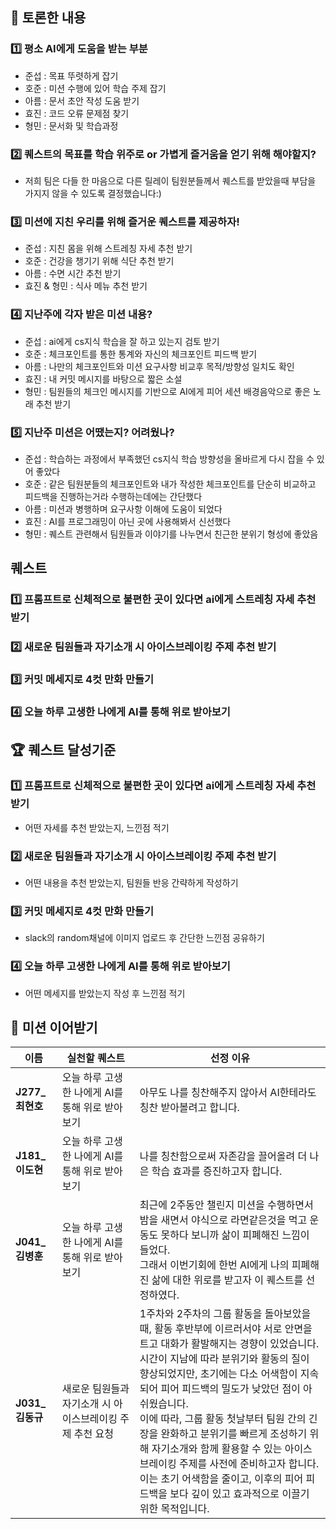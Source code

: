 ## 🤔 토론한 내용

### 1️⃣ 평소 AI에게 도움을 받는 부분

- 준섭 : 목표 뚜렷하게 잡기
- 호준 : 미션 수행에 있어 학습 주제 잡기
- 아름 : 문서 초안 작성 도움 받기
- 효진 : 코드 오류 문제점 찾기
- 형민 : 문서화 및 학습과정

### 2️⃣ 퀘스트의 목표를 학습 위주로 or 가볍게 즐거움을 얻기 위해 해야할지?

- 저희 팀은 다들 한 마음으로 다른 릴레이 팀원분들께서 퀘스트를 받았을때 부담을 가지지 않을 수 있도록 결정했습니다:)

### 3️⃣ 미션에 지친 우리를 위해 즐거운 퀘스트를 제공하자!

- 준섭 : 지친 몸을 위해 스트레칭 자세 추천 받기
- 호준 : 건강을 챙기기 위해 식단 추천 받기
- 아름 : 수면 시간 추천 받기
- 효진 & 형민 : 식사 메뉴 추천 받기

### 4️⃣ 지난주에 각자 받은 미션 내용?

- 준섭 : ai에게 cs지식 학습을 잘 하고 있는지 검토 받기
- 호준 : 체크포인트를 통한 통계와 자신의 체크포인트 피드백 받기
- 아름 : 나만의 체크포인트와 미션 요구사항 비교후 목적/방향성 일치도 확인
- 효진 : 내 커밋 메시지를 바탕으로 짧은 소설
- 형민 : 팀원들의 체크인 메시지를 기반으로 AI에게 피어 세션 배경음악으로 좋은 노래 추천 받기

### 5️⃣ 지난주 미션은 어땠는지? 어려웠나?

- 준섭 : 학습하는 과정에서 부족했던 cs지식 학습 방향성을 올바르게 다시 잡을 수 있어 좋았다
- 호준 : 같은 팀원분들의 체크포인트와 내가 작성한 체크포인트를 단순히 비교하고 피드백을 진행하는거라 수행하는데에는 간단했다
- 아름 : 미션과 병행하며 요구사항 이해에 도움이 되었다
- 효진 : AI를 프로그래밍이 아닌 곳에 사용해봐서 신선했다
- 형민 : 퀘스트 관련해서 팀원들과 이야기를 나누면서 친근한 분위기 형성에 좋았음

## 퀘스트

### 1️⃣ 프롬프트로 신체적으로 불편한 곳이 있다면 ai에게 스트레칭 자세 추천 받기

### 2️⃣ 새로운 팀원들과 자기소개 시 아이스브레이킹 주제 추천 받기

### 3️⃣ 커밋 메세지로 4컷 만화 만들기

### 4️⃣ 오늘 하루 고생한 나에게 AI를 통해 위로 받아보기

## 🏆 퀘스트 달성기준

### 1️⃣ 프롬프트로 신체적으로 불편한 곳이 있다면 ai에게 스트레칭 자세 추천 받기

- 어떤 자세를 추천 받았는지, 느낀점 적기

### 2️⃣ 새로운 팀원들과 자기소개 시 아이스브레이킹 주제 추천 받기

- 어떤 내용을 추천 받았는지, 팀원들 반응 간략하게 작성하기

### 3️⃣ 커밋 메세지로 4컷 만화 만들기

- slack의 random채널에 이미지 업로드 후 간단한 느낀점 공유하기

### 4️⃣ 오늘 하루 고생한 나에게 AI를 통해 위로 받아보기

- 어떤 메세지를 받았는지 작성 후 느낀점 적기

## 🤝 미션 이어받기

| 이름  | 실천할 퀘스트 | 선정 이유 |
|-------------|----------------|------------|
| **J277_최현호**  | 오늘 하루 고생한 나에게 AI를 통해 위로 받아보기 |  아무도 나를 칭찬해주지 않아서 AI한테라도 칭찬 받아볼려고 합니다. |
| **J181_이도현**  | 오늘 하루 고생한 나에게 AI를 통해 위로 받아보기 | 나를 칭찬함으로써 자존감을 끌어올려 더 나은 학습 효과를 증진하고자 합니다. |
| **J041_김병훈**  |  오늘 하루 고생한 나에게 AI를 통해 위로 받아보기 | 최근에 2주동안 챌린지 미션을 수행하면서 밤을 새면서 야식으로 라면같은것을 먹고 운동도 못하다 보니까 삶이 피폐해진 느낌이 들었다.<br/> 그래서 이번기회에 한번 AI에게 나의 피폐해진 삶에 대한 위로를 받고자 이 퀘스트를 선정하였다. |
| **J031_김동규** | 새로운 팀원들과 자기소개 시 아이스브레이킹 주제 추천 요청 | 1주차와 2주차의 그룹 활동을 돌아보았을 때, 활동 후반부에 이르러서야 서로 안면을 트고 대화가 활발해지는 경향이 있었습니다. <br/>시간이 지남에 따라 분위기와 활동의 질이 향상되었지만, 초기에는 다소 어색함이 지속되어 피어 피드백의 밀도가 낮았던 점이 아쉬웠습니다.<br/> 이에 따라, 그룹 활동 첫날부터 팀원 간의 긴장을 완화하고 분위기를 빠르게 조성하기 위해 자기소개와 함께 활용할 수 있는 아이스브레이킹 주제를 사전에 준비하고자 합니다. <br/>이는 초기 어색함을 줄이고, 이후의 피어 피드백을 보다 깊이 있고 효과적으로 이끌기 위한 목적입니다. |

